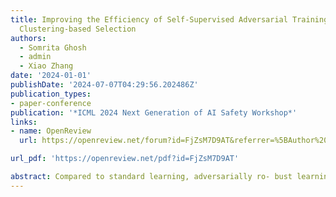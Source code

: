 ```yaml
---
title: Improving the Efficiency of Self-Supervised Adversarial Training through Latent
  Clustering-based Selection
authors:
  - Somrita Ghosh
  - admin
  - Xiao Zhang
date: '2024-01-01'
publishDate: '2024-07-07T04:29:56.202486Z'
publication_types:
- paper-conference
publication: '*ICML 2024 Next Generation of AI Safety Workshop*'
links:
- name: OpenReview
  url: https://openreview.net/forum?id=FjZsM7D9AT&referrer=%5BAuthor%20Console%5D(%2Fgroup%3Fid%3DICML.cc%2F2024%2FWorkshop%2FNextGenAISafety%2FAuthors%23your-submissions)

url_pdf: 'https://openreview.net/pdf?id=FjZsM7D9AT'

abstract: Compared to standard learning, adversarially ro- bust learning is widely recognized to require a much larger training dataset. Recent works uti- lize external or synthetically generated unlabeled data in adversarial training using self-supervised learning. Despite achieving enhanced robustness, these methods typically require a considerable amount of additional data, leading to substantial memory consumption and convergence time. To address the space and computational challenges, we propose a novel Latent Clustering-based Selec- tion scheme (LCS) to strategically select a small core subset of unlabeled data critical for obtaining better robustness. In particular, our method pri- oritizes selecting unlabeled data that are close to the model’s decision boundary, while balancing the ratio between the boundary and the remaining data points to avoid overfitting. Our experiments show that when incorporated into self-supervised adversarial training, our LCS scheme can signifi- cantly reduce the memory and time complexities while achieving comparable model robustness.
---
```

